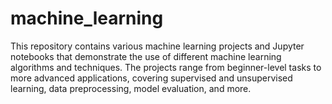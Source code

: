 # machine_learning
This repository contains various machine learning projects and Jupyter notebooks that demonstrate the use of different machine learning algorithms and techniques. The projects range from beginner-level tasks to more advanced applications, covering supervised and unsupervised learning, data preprocessing, model evaluation, and more.

